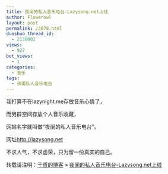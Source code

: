 ```yaml
---
title: 夜阑的私人音乐电台-Lazysong.net上线
author: Flowerowl
layout: post
permalink: /2078.html
duoshuo_thread_id:
  - 2130001
views:
  - 927
bot_views:
  - 1
categories:
  - 音乐
tags:
  - 夜阑私人音乐电台
---
```

我打算不在lazynight.me存放音乐心情了，

而另辟空间存放个人音乐收藏，

网站名字就叫做&ldquo;夜阑的私人音乐电台&rdquo;。

网址<span style="color:#f00;"><a href="http://lazysong.net">http://lazysong.net</a></span>

不求人气，不求虚荣，只为留一份真实的自己。

转载请注明：[于哲的博客][1] &raquo; [夜阑的私人音乐电台-Lazysong.net上线][2]

 [1]: http://lazynight.me
 [2]: http://lazynight.me/2078.html